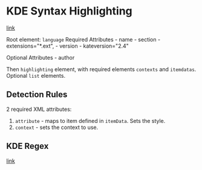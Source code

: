 # KDE Syntax Highlighting

[link](https://docs.kde.org/stable5/en/kate/katepart/highlight.html)

Root element: `language`
Required Attributes
    - name
    - section
    - extensions="\*.ext",
    - version
    - kateversion="2.4"

Optional Attributes
    - author

Then `highlighting` element, with required elements `contexts` and
`itemdatas`. Optional `list` elements.

## Detection Rules

2 required XML attributes:

1. `attribute` - maps to item defined in `itemData`. Sets the style.
2. `context` - sets the context to use.



## KDE Regex

[link](https://docs.kde.org/stable5/en/kate/katepart/regular-expressions.html)


